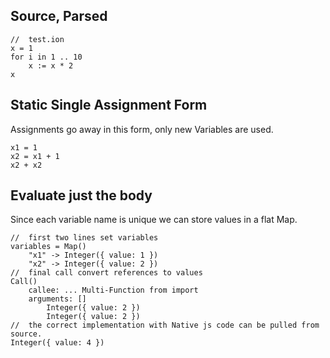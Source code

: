 ## Source, Parsed

    //  test.ion
    x = 1
    for i in 1 .. 10
        x := x * 2
    x

## Static Single Assignment Form
Assignments go away in this form, only new Variables are used.

    x1 = 1
    x2 = x1 + 1
    x2 + x2

## Evaluate just the body
Since each variable name is unique we can store values in a flat Map.

    //  first two lines set variables
    variables = Map()
        "x1" -> Integer({ value: 1 })
        "x2" -> Integer({ value: 2 })
    //  final call convert references to values
    Call()
        callee: ... Multi-Function from import
        arguments: []
            Integer({ value: 2 })
            Integer({ value: 2 })
    //  the correct implementation with Native js code can be pulled from source.
    Integer({ value: 4 })
